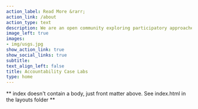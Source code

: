 ```yaml
---
action_label: Read More &rarr;
action_link: /about
action_type: text
description: We are an open community exploring participatory approaches to challenges in the algorithmic accountability space. Welcome to our website!
image_left: true
images:
- img/usgs.jpg
show_action_link: true
show_social_links: true
subtitle: 
text_align_left: false
title: Accountability Case Labs
type: home
---
```


** index doesn't contain a body, just front matter above.
See index.html in the layouts folder **
